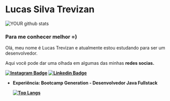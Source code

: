 # Lucas Silva Trevizan

![YOUR github stats](https://github-readme-stats.vercel.app/api?username=LucasTrevizanbr&show_icons=true&theme=dark)

### Para me conhecer melhor =)
<p>Olá, meu nome é Lucas Trevizan e atualmente estou estudando para ser um desenvolvedor.  <br>
<p>Aqui você pode dar uma olhada em algumas das minhas <strong>redes socias<strong>.
  
[![Instagram Badge](https://img.shields.io/badge/instagram-%23E4405F.svg?&style=for-the-badge&logo=instagram&logoColor=white&link=https://www.instagram.com/trevizanlucas/)](https://www.instagram.com/trevizanlucas/)
[![Linkedin Badge](https://img.shields.io/badge/linkedin-%230077B5.svg?&style=for-the-badge&logo=linkedin&logoColor=white&link=https://www.linkedin.com/in/lucas-silva-trevizan-1191b51a7/)](https://www.linkedin.com/in/lucas-silva-trevizan-1191b51a7/)
<ul>
<li>Experiência: Bootcamp Generation - Desenvolvedor Java Fullstack




[![Top Langs](https://github-readme-stats.vercel.app/api/top-langs/?username=LucasTrevizanbr&show_icons=true&theme=dark&layout=compact)](https://www.linkedin.com/in/lucas-silva-trevizan-1191b51a7/)





